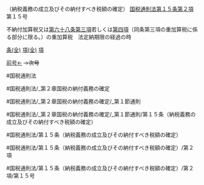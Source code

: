 （納税義務の成立及びその納付すべき税額の確定）
[国税通則法第１５条第２項](国税通則法＿＿＿＿＿第１５条第２項)第１５号

不納付加算税又は[第六十八条第三項](国税通則法＿＿＿＿＿第６８条第３項)若しくは[第四項](国税通則法＿＿＿＿＿第１５条第４項)（同条第三項の重加算税に係る部分に限る。）の重加算税　法定納期限の経過の時

[条(全)](国税通則法＿＿＿＿＿第１５条_.md)    [項(全)](国税通則法＿＿＿＿＿第１５条第２項_.md)    [項](国税通則法＿＿＿＿＿第１５条第２項.md)

[前号←](国税通則法＿＿＿＿＿第１５条第２項第１４号.md)  ~~→次号~~

#国税通則法

#国税通則法/_第２章国税の納付義務の確定

#国税通則法/_第２章国税の納付義務の確定/_第１節通則

#国税通則法/_第２章国税の納付義務の確定/_第１節通則/第１５条（納税義務の成立及びその納付すべき税額の確定）

#国税通則法/第１５条（納税義務の成立及びその納付すべき税額の確定）

#国税通則法/第１５条（納税義務の成立及びその納付すべき税額の確定）/第２項

#国税通則法/第１５条（納税義務の成立及びその納付すべき税額の確定）/第２項/第１５号

